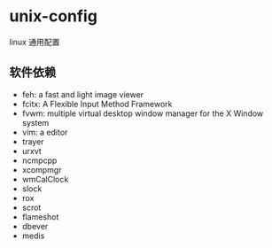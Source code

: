 # unix-config
linux 通用配置


## 软件依赖

* feh: a fast and light image viewer
* fcitx: A Flexible Input Method Framework
* fvwm: multiple virtual desktop window manager for the X Window system
* vim: a editor
* trayer
* urxvt
* ncmpcpp
* xcompmgr
* wmCalClock
* slock
* rox
* scrot 
* flameshot
* dbever
* medis
